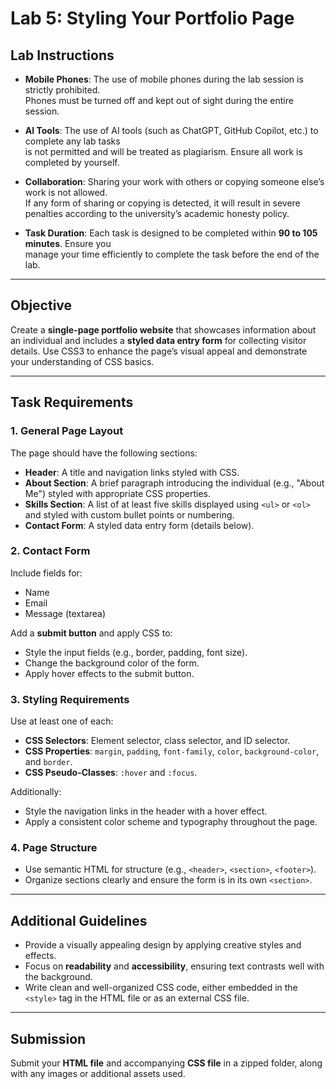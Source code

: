 # Lab 5: Styling Your Portfolio Page

## Lab Instructions

- **Mobile Phones**: The use of mobile phones during the lab session is strictly prohibited.  
  Phones must be turned off and kept out of sight during the entire session.

- **AI Tools**: The use of AI tools (such as ChatGPT, GitHub Copilot, etc.) to complete any lab tasks  
  is not permitted and will be treated as plagiarism. Ensure all work is completed by yourself.

- **Collaboration**: Sharing your work with others or copying someone else’s work is not allowed.  
  If any form of sharing or copying is detected, it will result in severe penalties according to the university’s academic honesty policy.

- **Task Duration**: Each task is designed to be completed within **90 to 105 minutes**. Ensure you  
  manage your time efficiently to complete the task before the end of the lab.

---

## Objective

Create a **single-page portfolio website** that showcases information about an individual and includes a **styled data entry form** for collecting visitor details. Use CSS3 to enhance the page’s visual appeal and demonstrate your understanding of CSS basics.

---

## Task Requirements

### 1. General Page Layout
The page should have the following sections:
- **Header**: A title and navigation links styled with CSS.
- **About Section**: A brief paragraph introducing the individual (e.g., "About Me") styled with appropriate CSS properties.
- **Skills Section**: A list of at least five skills displayed using `<ul>` or `<ol>` and styled with custom bullet points or numbering.
- **Contact Form**: A styled data entry form (details below).

### 2. Contact Form
Include fields for:
- Name  
- Email  
- Message (textarea)

Add a **submit button** and apply CSS to:
- Style the input fields (e.g., border, padding, font size).
- Change the background color of the form.
- Apply hover effects to the submit button.

### 3. Styling Requirements
Use at least one of each:
- **CSS Selectors**: Element selector, class selector, and ID selector.
- **CSS Properties**: `margin`, `padding`, `font-family`, `color`, `background-color`, and `border`.
- **CSS Pseudo-Classes**: `:hover` and `:focus`.

Additionally:
- Style the navigation links in the header with a hover effect.
- Apply a consistent color scheme and typography throughout the page.

### 4. Page Structure
- Use semantic HTML for structure (e.g., `<header>`, `<section>`, `<footer>`).
- Organize sections clearly and ensure the form is in its own `<section>`.

---

## Additional Guidelines
- Provide a visually appealing design by applying creative styles and effects.
- Focus on **readability** and **accessibility**, ensuring text contrasts well with the background.
- Write clean and well-organized CSS code, either embedded in the `<style>` tag in the HTML file or as an external CSS file.

---

## Submission
Submit your **HTML file** and accompanying **CSS file** in a zipped folder, along with any images or additional assets used.
